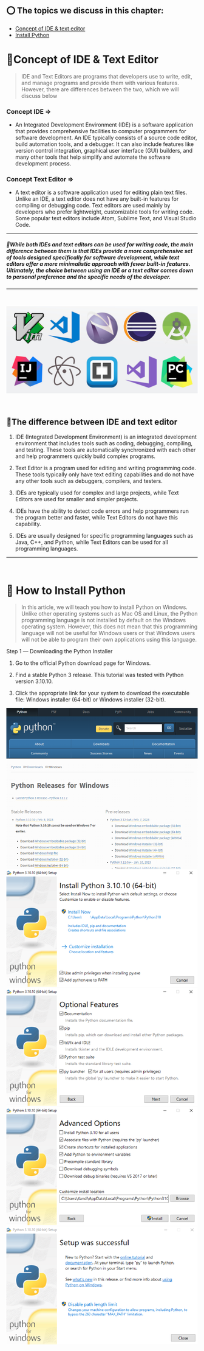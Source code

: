 ## ⭕️ The topics we discuss in this chapter:

- [Concept of IDE & text editor](#concept-of-ide--text-editor)
- [Install Python](#-how-to-install-python)



# 💎Concept of IDE & Text Editor
> IDE and Text Editors are programs that developers use to write, edit, and manage programs and provide them with various features.
However, there are differences between the two, which we will discuss below

### **Concept IDE** =>
- An Integrated Development Environment (IDE) is a software application that provides comprehensive facilities to computer programmers for software development. An IDE typically consists of a source code editor, build automation tools, and a debugger. It can also include features like version control integration, graphical user interface (GUI) builders, and many other tools that help simplify and automate the software development process.

### **Concept Text Editor** =>
- A text editor is a software application used for editing plain text files. Unlike an IDE, a text editor does not have any built-in features for compiling or debugging code. Text editors are used mainly by developers who prefer lightweight, customizable tools for writing code. Some popular text editors include Atom, Sublime Text, and Visual Studio Code.

---
##### 🔹While both IDEs and text editors can be used for writing code, the main difference between them is that IDEs provide a more comprehensive set of tools designed specifically for software development, while text editors offer a more minimalistic approach with fewer built-in features. Ultimately, the choice between using an IDE or a text editor comes down to personal preference and the specific needs of the developer.
---

</br>

![Alt text](../../src/ProgrammingEditors.jpg)

</br>

## 💢The difference between IDE and text editor

1. IDE (Integrated Development Environment) is an integrated development environment that includes tools such as coding, debugging, compiling, and testing. These tools are automatically synchronized with each other and help programmers quickly build complex programs.

2. Text Editor is a program used for editing and writing programming code. These tools typically only have text editing capabilities and do not have any other tools such as debuggers, compilers, and testers.

3. IDEs are typically used for complex and large projects, while Text Editors are used for smaller and simpler projects.

4. IDEs have the ability to detect code errors and help programmers run the program better and faster, while Text Editors do not have this capability.

5. IDEs are usually designed for specific programming languages such as Java, C++, and Python, while Text Editors can be used for all programming languages.

***

</br>

# 🐍 How to Install Python
> In this article, we will teach you how to install Python on Windows. Unlike other operating systems such as Mac OS and Linux, the Python programming language is not installed by default on the Windows operating system. However, this does not mean that this programming language will not be useful for Windows users or that Windows users will not be able to program their own applications using this language.

Step 1 — Downloading the Python Installer
1. Go to the official Python download page for Windows.

2. Find a stable Python 3 release. This tutorial was tested with Python version 3.10.10.

3. Click the appropriate link for your system to download the executable file: Windows installer (64-bit) or Windows installer (32-bit).

![Alt text](../../src/1.png)
![Alt text](../../src/2.png)
![Alt text](../../src/3.png)
![Alt text](../../src/4.png)
![Alt text](../../src/5.png)
